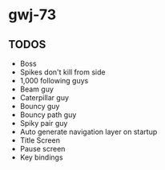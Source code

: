 # gwj-73

## TODOS
- Boss
- Spikes don't kill from side
- 1,000 following guys
- Beam guy
- Caterpillar guy
- Bouncy guy
- Bouncy path guy
- Spiky pair guy
- Auto generate navigation layer on startup
- Title Screen
- Pause screen
- Key bindings